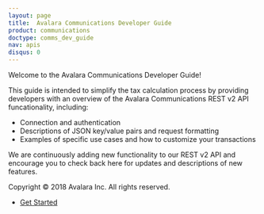 ```yaml
---
layout: page
title:  Avalara Communications Developer Guide
product: communications
doctype: comms_dev_guide
nav: apis
disqus: 0
---
```


Welcome to the Avalara Communications Developer Guide!

This guide is intended to simplify the tax calculation process by providing developers with an overview of the Avalara Communications REST v2 API funcationality, including:

<ul class="dev-guide-list">
  <li>Connection and authentication</li>
  <li>Descriptions of JSON key/value pairs and request formatting</li>
  <li>Examples of specific use cases and how to customize your transactions</li>
</ul>

We are continuously adding new functionality to our REST v2 API and encourage you to check back here for updates and descriptions of new features.

Copyright © 2018 Avalara Inc. All rights reserved.

<ul class="pager">
  <li class="next"><a href="/communications/dev-guide/getting-started/">Get Started<i class="glyphicon glyphicon-chevron-right"></i></a></li>
</ul>
